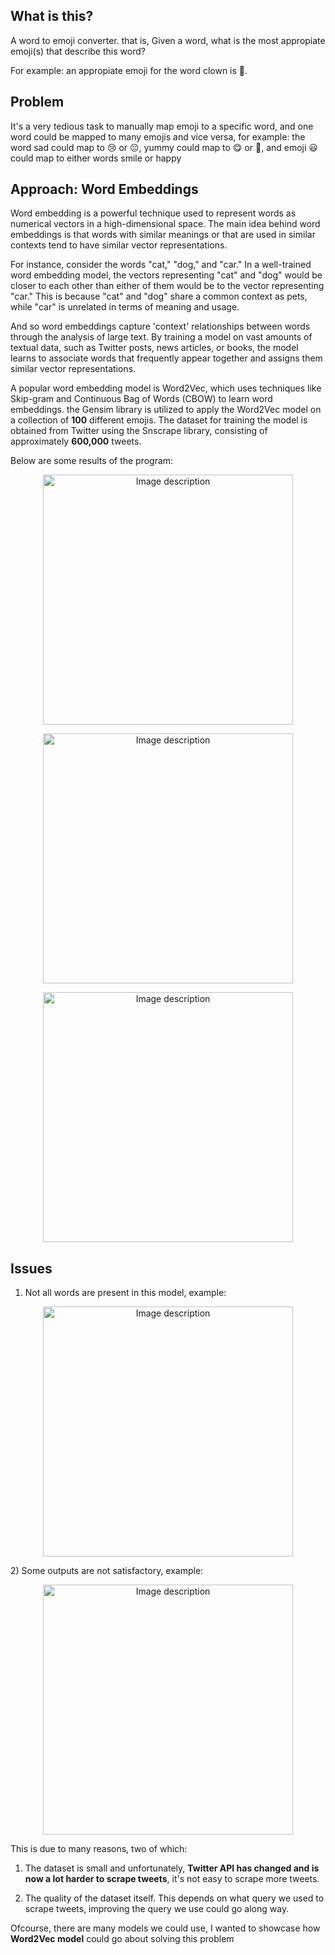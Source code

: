 ## What is this?
A word to emoji converter. that is, Given a word, what is the most appropiate emoji(s) that describe this word?

For example: an appropiate emoji for the word clown is 🤡.

## Problem
It's a very tedious task to manually map emoji to a specific word, and one word could be mapped to many emojis and vice versa, for example: the word sad could map to 😢 or 😔, yummy could map to 😋 or 🤤, and emoji 😃 could map to either words smile or happy

## Approach: Word Embeddings

Word embedding is a powerful technique used to represent words as numerical vectors in a high-dimensional space. The main idea behind word embeddings is that words with similar meanings or that are used in similar contexts tend to have similar vector representations.

For instance, consider the words "cat," "dog," and "car." In a well-trained word embedding model, the vectors representing "cat" and "dog" would be closer to each other than either of them would be to the vector representing "car." This is because "cat" and "dog" share a common context as pets, while "car" is unrelated in terms of meaning and usage.

And so word embeddings capture 'context' relationships between words through the analysis of large text. By training a model on vast amounts of textual data, such as Twitter posts, news articles, or books, the model learns to associate words that frequently appear together and assigns them similar vector representations.

A popular word embedding model is Word2Vec, which uses techniques like Skip-gram and Continuous Bag of Words (CBOW) to learn word embeddings. the Gensim library is utilized to apply the Word2Vec model on a collection of **100** different emojis. The dataset for training the model is obtained from Twitter using the Snscrape library, consisting of approximately **600,000** tweets.

Below are some results of the program:
<p align="center">
  <img src="https://github.com/HNOONa-0/WTOE/assets/59091536/12e8a068-006f-412c-9f38-91104a308551" width="400" alt="Image description">
</p>
<p align="center">
  <img src="https://github.com/HNOONa-0/WTOE/assets/59091536/213b32b0-a55a-4ce8-b1ac-1ad1ebb2dd0e" width="400" alt="Image description">
</p>
<p align="center">
  <img src="https://github.com/HNOONa-0/WTOE/assets/59091536/c7308094-2b01-4a13-a6a6-f71f6e8380ec" width="400" alt="Image description">
</p>

## Issues
1) Not all words are present in this model, example:
<p align="center">
  <img src="https://github.com/HNOONa-0/WTOE/assets/59091536/1ed3998c-d1c4-404a-824c-6ad41c6fab05" width="400" alt="Image description">
</p>
2) Some outputs are not satisfactory, example:

<p align="center">
  <img src="https://github.com/HNOONa-0/WTOE/assets/59091536/432f6a64-ef60-4275-996f-723a3e7bb584" width="400" alt="Image description">
</p>

This is due to many reasons, two of which:
1) The dataset is small and unfortunately, ****Twitter API has changed and is now a lot harder to scrape tweets****, it's not easy to scrape more tweets.

2) The quality of the dataset itself. This depends on what query we used to scrape tweets, improving the query we use could go along way.

Ofcourse, there are many models we could use, I wanted to showcase how **Word2Vec model** could go about solving this problem